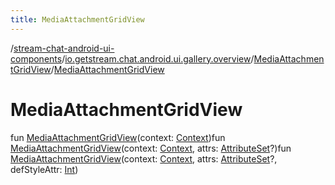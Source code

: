 ```yaml
---
title: MediaAttachmentGridView
---
```

/[stream-chat-android-ui-components](../../index.md)/[io.getstream.chat.android.ui.gallery.overview](../index.md)/[MediaAttachmentGridView](index.md)/[MediaAttachmentGridView](MediaAttachmentGridView.md)  
  
  
  
# MediaAttachmentGridView  
fun [MediaAttachmentGridView](MediaAttachmentGridView.md)(context: [Context](https://developer.android.com/reference/kotlin/android/content/Context.html))fun [MediaAttachmentGridView](MediaAttachmentGridView.md)(context: [Context](https://developer.android.com/reference/kotlin/android/content/Context.html), attrs: [AttributeSet](https://developer.android.com/reference/kotlin/android/util/AttributeSet.html)?)fun [MediaAttachmentGridView](MediaAttachmentGridView.md)(context: [Context](https://developer.android.com/reference/kotlin/android/content/Context.html), attrs: [AttributeSet](https://developer.android.com/reference/kotlin/android/util/AttributeSet.html)?, defStyleAttr: [Int](https://kotlinlang.org/api/latest/jvm/stdlib/kotlin/-int/index.html))
